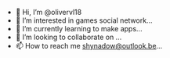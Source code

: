 - 👋 Hi, I’m @olivervl18
- 👀 I’m interested in games social network...
- 🌱 I’m currently learning to make apps...
- 💞️ I’m looking to collaborate on ...
- 📫 How to reach me shynadow@outlook.be...

<!---
olivervl18/olivervl18 is a ✨ special ✨ repository because its `README.md` (this file) appears on your GitHub profile.
You can click the Preview link to take a look at your changes.
--->
